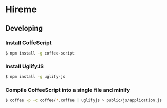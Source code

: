 # Hireme

## Developing

### Install CoffeScript
```bash
$ npm install -g coffee-script
```

### Install UglifyJS
```bash
$ npm install -g uglify-js
```

### Compile CoffeeScript into a single file and minify
```bash
$ coffee -p -c coffee/*.coffee | uglifyjs > public/js/application.js
```
